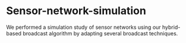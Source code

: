# Sensor-network-simulation
We performed a simulation study of sensor networks using our hybrid-based broadcast algorithm by adapting several broadcast techniques.
